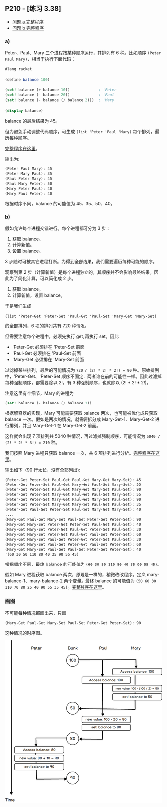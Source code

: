## P210 - [练习 3.38]

* [问题 a 完整程序](./exercise_3_38_a.scm)
* [问题 b 完整程序](./exercise_3_38_b.scm)

### a)

Peter、Paul、Mary 三个进程按某种顺序运行，其排列有 6 种。比如顺序 `(Peter Paul Mary)`，相当于执行下面代码：

``` Scheme
#lang racket

(define balance 100)

(set! balance (+ balance 10))             ; 'Peter
(set! balance (- balance 20))             ; 'Paul
(set! balance (- balance (/ balance 2)))  ; 'Mary

(display balance)
```

balance 的最后结果为 45。

但为避免手动调整代码顺序，可生成 `(list 'Peter 'Paul 'Mary)` 每个排列，遍历每种顺序。

[完整程序在这里](./exercise_3_38_a.scm)。

输出为:

```
(Peter Paul Mary): 45
(Peter Mary Paul): 35
(Paul Peter Mary): 45
(Paul Mary Peter): 50
(Mary Peter Paul): 40
(Mary Paul Peter): 40
```

根据时序不同，balance 的可能值为 45、35、50、40。

### b)

假如允许每个进程交错进行。每个进程都可分为 3 步：

1. 获取 balance。
2. 计算新值。
3. 设置 balance。

3 步随时可被其它进程打断。为得到全部结果，我们需要遍历每种可能的顺序。

观察到第 2 步（计算新值）是每个进程独立的，其顺序并不会影响最终结果。因此为了简化计算，可以简化成 2 步。

1. 获取 balance。
2. 计算新值，设置 balance。

于是我们生成 

`(list 'Peter-Get 'Peter-Set 'Paul-Get 'Paul-Set 'Mary-Get 'Mary-Set)`

的全部排列，6 项的排列共有 720 种情况。

但需要注意每个进程中，必须先执行 get, 再执行 set。因此

* 'Peter-Get 必须排在 'Peter-Set 前面
* 'Paul-Get 必须排在 'Paul-Set 前面
* 'Mary-Get 必须排在 'Mary-Set 前面

过滤掉某些排列，最后的可能情况为 `720 / (2! * 2! * 2!) = 90` 种。原始排列中，'Peter-Get、'Peter-Set 顺序不固定，两者谁在前的可能性一样。因此过滤掉每种强制顺序，都需要除以 2!。有 3 种强制顺序，也就除以 (2! * 2! * 2!)。

注意这里有个细节，Mary 的进程为

``` Scheme
(set! balance (- balance (/ balance 2))
```

根据解释器的实现，Mary 可能需要获取 balance 两次，也可能被优化成只获取 balance 一次。假如是两次的情况，就需要拆分成 Mary-Get-1、Mary-Get-2 进行排列，并且 Mary-Get-1 在 Mary-Get-2 前面。

这样就会出现 7 项排列共 5040 种情况，再过滤掉强制顺序，可能情况为 `5040 / (2! * 2! * 3!) = 210` 种。

我们按照 Mary 进程只获取 balance 一次，共 6 项排列进行分析。[完整程序在这里](./exercise_3_38_b.scm)。

输出如下（90 行太长，没有全部列出):

```
(Peter-Get Peter-Set Paul-Get Paul-Set Mary-Get Mary-Set): 45
(Peter-Get Peter-Set Paul-Get Mary-Get Paul-Set Mary-Set): 55
(Peter-Get Peter-Set Paul-Get Mary-Get Mary-Set Paul-Set): 90
(Peter-Get Peter-Set Mary-Get Paul-Get Paul-Set Mary-Set): 55
(Peter-Get Peter-Set Mary-Get Paul-Get Mary-Set Paul-Set): 90
(Peter-Get Peter-Set Mary-Get Mary-Set Paul-Get Paul-Set): 35
(Peter-Get Paul-Get Peter-Set Paul-Set Mary-Get Mary-Set): 40
....
(Mary-Get Paul-Get Mary-Set Paul-Set Peter-Get Peter-Set): 90
(Mary-Get Mary-Set Peter-Get Peter-Set Paul-Get Paul-Set): 40
(Mary-Get Mary-Set Peter-Get Paul-Get Peter-Set Paul-Set): 30
(Mary-Get Mary-Set Peter-Get Paul-Get Paul-Set Peter-Set): 60
(Mary-Get Mary-Set Paul-Get Peter-Get Peter-Set Paul-Set): 30
(Mary-Get Mary-Set Paul-Get Peter-Get Paul-Set Peter-Set): 60
(Mary-Get Mary-Set Paul-Get Paul-Set Peter-Get Peter-Set): 40
'(60 30 50 110 80 40 35 90 55 45)
```

根据顺序不同，最终 balance 的可能值为 `(60 30 50 110 80 40 35 90 55 45)`。

假如 Mary 进程获取 balance 两次，原理是一样的，稍微改改程序。定义 mary-balance-1、mary-balance-2 两个变量。最终 balance 的可能值为 `(50 60 30 110 70 80 25 40 90 55 35 45)`。[完整程序在这里](./exercise_3_38_b_2.scm)。

### 画图

不可能每种情况都画出来，只画

```
(Mary-Get Paul-Get Mary-Set Paul-Set Peter-Get Peter-Set): 90
```

这种情况的时序图。

<img src="./exercise_3_38.png"/>

